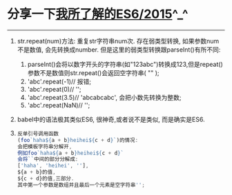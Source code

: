 # 分享一下[我所了解的ES6/2015](https://github.com/haolic/ECMAScript6)^_^

---

1. str.repeat(num)方法: 重复str字符串num次. 存在弱类型转换, 如果参数num不是数值, 会先转换成number. 但是这里的弱类型转换跟parseInt()有所不同:
   1. parseInt()会将以数字开头的字符串(如"123abc")转换成123,但是repeat()参数不是数值则str.repeat()会返回空字符串( "" );
   2. 'abc'.repeat(-1)// 报错;
   3. 'abc'.repeat(0)// '';
   4. 'abc'.repeat(3.5)// 'abcabcabc', 会把小数先转换为整数;
   5. 'abc'.repeat(NaN)// '';

2. ​babel中的语法极其类似ES6, 很神奇,或者说不是类似, 而是确实是ES6.

3. ```javascript
   反单引号调用函数
   (foo`haha${a + b}heihei${c + d}`)的情况: 
   会把模板字符串分解开, 
   例如foo`haha${a + b}heihei${c + d}`
   会将``中间的部分分解成:
   ['haha', 'heihei', ''],
   ${a + b}的值, 
   ${c + d}的值,三部分.
   其中第一个参数是数组并且最后一个元素是空字符串'';
   ```

   ​

   ​